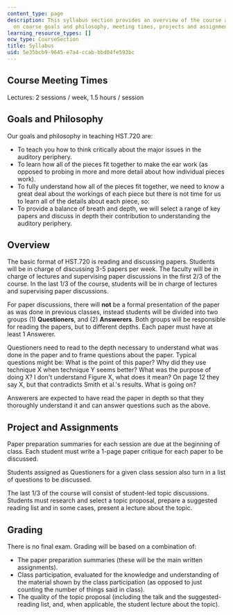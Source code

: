 ```yaml
---
content_type: page
description: This syllabus section provides an overview of the course and information
  on coarse goals and philosophy, meeting times, projects and assignments, and grading.
learning_resource_types: []
ocw_type: CourseSection
title: Syllabus
uid: 5e35bcb9-9645-e7a4-ccab-bbd04fe593bc
---
```


Course Meeting Times
--------------------

Lectures: 2 sessions / week, 1.5 hours / session

Goals and Philosophy
--------------------

Our goals and philosophy in teaching HST.720 are:

*   To teach you how to think critically about the major issues in the auditory periphery.
*   To learn how all of the pieces fit together to make the ear work (as opposed to probing in more and more detail about how individual pieces work).
*   To fully understand how all of the pieces fit together, we need to know a great deal about the workings of each piece but there is not time for us to learn all of the details about each piece, so:
*   To provide a balance of breath and depth, we will select a range of key papers and discuss in depth their contribution to understanding the auditory periphery.

Overview
--------

The basic format of HST.720 is reading and discussing papers. Students will be in charge of discussing 3-5 papers per week. The faculty will be in charge of lectures and supervising paper discussions in the first 2/3 of the course. In the last 1/3 of the course, students will be in charge of lectures and supervising paper discussions.

For paper discussions, there will **not** be a formal presentation of the paper as was done in previous classes, instead students will be divided into two groups (1) **Questioners**, and (2) **Answerers**. Both groups will be responsible for reading the papers, but to different depths. Each paper must have at least 1 Answerer.

Questioners need to read to the depth necessary to understand what was done in the paper and to frame questions about the paper. Typical questions might be: What is the point of this paper? Why did they use technique X when technique Y seems better? What was the purpose of doing X? I don't understand Figure X, what does it mean? On page 12 they say X, but that contradicts Smith et al.'s results. What is going on?

Answerers are expected to have read the paper in depth so that they thoroughly understand it and can answer questions such as the above.

Project and Assignments
-----------------------

Paper preparation summaries for each session are due at the beginning of class. Each student must write a 1-page paper critique for each paper to be discussed.

Students assigned as Questioners for a given class session also turn in a list of questions to be discussed.

The last 1/3 of the course will consist of student-led topic discussions. Students must research and select a topic proposal, prepare a suggested reading list and in some cases, present a lecture about the topic.

Grading
-------

There is no final exam. Grading will be based on a combination of:

*   The paper preparation summaries (these will be the main written assignments).
*   Class participation, evaluated for the knowledge and understanding of the material shown by the class participation (as opposed to just counting the number of things said in class).
*   The quality of the topic proposal (including the talk and the suggested-reading list, and, when applicable, the student lecture about the topic).